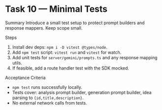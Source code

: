 # Task 10 — Minimal Tests

Summary
Introduce a small test setup to protect prompt builders and response mappers. Keep scope small.

Steps
1) Install dev deps: `npm i -D vitest @types/node`.
2) Add `npm test` script: `vitest run` and `vitest` for watch.
3) Add unit tests for `server/gemini/prompts.ts` and any response mapping utils.
4) If feasible, add a route handler test with the SDK mocked.

Acceptance Criteria
- `npm test` runs successfully locally.
- Tests cover: analysis prompt builder, generation prompt builder, idea parsing to `{id,title,description}`.
- No external network calls from tests.

